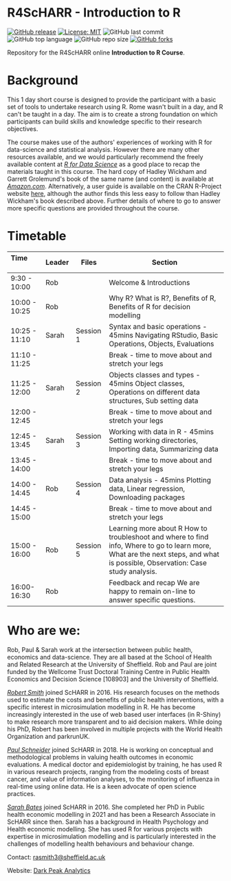 # R4ScHARR - Introduction to R

[![GitHub release](https://img.shields.io/badge/R-HEDS-green)](https://img.shields.io/badge/R-hello-green)
[![License: MIT](https://img.shields.io/badge/License-MIT-yellow.svg)](https://opensource.org/licenses/MIT)
![GitHub last commit](https://img.shields.io/github/last-commit/ScHARR-PHEDS/R4ScHARR?color=red&style=plastic)
![GitHub top language](https://img.shields.io/github/languages/top/ScHARR-PHEDS/R4ScHARR?style=plastic)
![GitHub repo size](https://img.shields.io/github/repo-size/ScHARR-PHEDS/R4ScHARR?style=plastic)
[![GitHub forks](https://img.shields.io/github/forks/ScHARR-PHEDS/R4ScHARR?style=social&label=Fork&maxAge=2592000)](https://GitHub.com/ScHARR-PHEDS/R4ScHARR/network/)

Repository for the R4ScHARR online **Introduction to R Course**. 

# Background

This 1 day short course is designed to provide the participant with a basic set of tools to undertake research using R. Rome wasn't built in a day, and R can't be taught in a day. The aim is to create a strong foundation on which participants can build skills and knowledge specific to their research objectives.

The course makes use of the authors' experiences of working with R for data-science and statistical analysis. However there are many other resources available, and we would particularly recommend the freely available content at *[R for Data Science](https://r4ds.had.co.nz/)* as a good place to recap the materials taught in this course. The hard copy of Hadley Wickham and Garrett Grolemund's book of the same name (and content) is available at *[Amazon.com](https://r4ds.had.co.nz/)*. Alternatively, a user guide is available on the CRAN R-Project website [here](https://cran.r-project.org/doc/manuals/r-release/R-intro.html), although the author finds this less easy to follow than Hadley Wickham's book described above. Further details of where to go to answer more specific questions are provided throughout the course.

# Timetable

Time &nbsp; &nbsp; &nbsp; &nbsp; &nbsp; &nbsp; &nbsp; &nbsp; &nbsp; &nbsp;| Leader | Files    |Section                                                                                                                                                                      
------------------|---------|-----------|-----------------------------
9:30 - 10:00 |Rob   |         |Welcome & Introductions                                                                                                                                                      
10:00 - 10:25|Rob   |         |Why R? What is R?, Benefits of R, Benefits of R for decision modelling                                                                                                       
10:25 - 11:10| Sarah |Session 1|Syntax and basic operations - 45mins Navigating RStudio, Basic Operations, Objects, Evaluations                                                                              
11:10 - 11:25|      |         |Break - time to move about and stretch your legs                                                                                                                                                                
11:25 - 12:00| Sarah |Session 2|Objects classes and types - 45mins Object classes, Operations on different data structures, Sub setting data                                                                 
12:00 - 12:45|      |         |Break - time to move about and stretch your legs                                                                                                                                                                
12:45 - 13:45| Sarah |Session 3|Working with data in R - 45mins Setting working directories, Importing data, Summarizing data                                                                                
13:45 - 14:00|      |         |Break - time to move about and stretch your legs                                                                                                                                                                 
14:00 - 14:45| Rob   |Session 4|Data analysis - 45mins Plotting data, Linear regression, Downloading packages                                                                                                
14:45 - 15:00|      |         |Break - time to move about and stretch your legs                                                                                                                                                               
15:00 - 16:00|Rob   |Session 5|Learning more about R How to troubleshoot and where to find info, Where to go to learn more, What are the next steps, and what is possible, Observation: Case study analysis.
16:00- 16:30|Rob   |         |Feedback and recap We are happy to remain on-line to answer specific questions.                                                                                               

# Who are we:

Rob, Paul & Sarah work at the intersection between public health, economics and data-science. They are all based at the School of Health and Related Research at the University of Sheffield. Rob and Paul are joint funded by the Wellcome Trust Doctoral Training Centre in Public Health Economics and Decision Science [108903] and the University of Sheffield.

*[Robert Smith](https://www.linkedin.com/in/robert-smith-53b28438/)* joined ScHARR in 2016. His research focuses on the methods used to estimate the costs and benefits of public health interventions, with a specific interest in microsimulation modelling in R. He has become increasingly interested in the use of web based user interfaces (in R-Shiny) to make research more transparent and to aid decision makers. While doing his PhD, Robert has been involved in multiple projects with the World Health Organization and parkrunUK.

*[Paul Schneider](https://bitowaqr.github.io/)* joined ScHARR in 2018. He is working on conceptual and methodological problems in valuing health outcomes in economic evaluations. A medical doctor and epidemiologist by training, he has used R in various research projects, ranging from the modeling costs of breast cancer, and value of information analyses, to the monitoring of influenza in real-time using online data. He is a keen advocate of open science practices.

*[Sarah Bates](https://www.linkedin.com/in/sarah-bates-647ab9145/)* joined ScHARR in 2016. She completed her PhD in Public health economic modelling in 2021 and has been a Research Associate in ScHARR since then. Sarah has a background in Health Psychology and Health economic modelling. She has used R for various projects with expertise in microsimulation modelling and is particularly interested in the challenges of modelling health behaviours and behaviour change.

Contact:   rasmith3@sheffield.ac.uk

Website: [Dark Peak Analytics](https://www.darkpeakanalytics.com)




